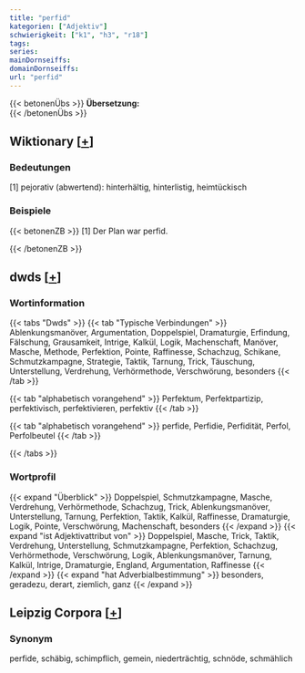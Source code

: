 ```yaml
---
title: "perfid"
kategorien: ["Adjektiv"]
schwierigkeit: ["k1", "h3", "r18"]
tags:
series:
mainDornseiffs:
domainDornseiffs:
url: "perfid"
---
```


{{< betonenÜbs >}}
**Übersetzung:**  
{{< /betonenÜbs >}}

## Wiktionary [[+](https://de.wiktionary.org/wiki/perfid)]

### Bedeutungen
[1] pejorativ (abwertend): hinterhältig, hinterlistig, heimtückisch  

### Beispiele
{{< betonenZB >}}
[1] Der Plan war perfid.  

{{< /betonenZB >}}


## dwds [[+](https://www.dwds.de/wb/perfid)]

### Wortinformation
{{< tabs "Dwds" >}}
{{< tab "Typische Verbindungen" >}}
Ablenkungsmanöver, Argumentation, Doppelspiel, Dramaturgie, Erfindung, Fälschung, Grausamkeit, Intrige, Kalkül, Logik, Machenschaft, Manöver, Masche, Methode, Perfektion, Pointe, Raffinesse, Schachzug, Schikane, Schmutzkampagne, Strategie, Taktik, Tarnung, Trick, Täuschung, Unterstellung, Verdrehung, Verhörmethode, Verschwörung, besonders
{{< /tab >}}

{{< tab "alphabetisch vorangehend" >}}
Perfektum, Perfektpartizip, perfektivisch, perfektivieren, perfektiv
{{< /tab >}}

{{< tab "alphabetisch vorangehend" >}}
perfide, Perfidie, Perfidität, Perfol, Perfolbeutel
{{< /tab >}}

{{< /tabs >}}

### Wortprofil
{{< expand "Überblick" >}} Doppelspiel, Schmutzkampagne, Masche, Verdrehung, Verhörmethode, Schachzug, Trick, Ablenkungsmanöver, Unterstellung, Tarnung, Perfektion, Taktik, Kalkül, Raffinesse, Dramaturgie, Logik, Pointe, Verschwörung, Machenschaft, besonders {{< /expand >}}
{{< expand "ist Adjektivattribut von" >}} Doppelspiel, Masche, Trick, Taktik, Verdrehung, Unterstellung, Schmutzkampagne, Perfektion, Schachzug, Verhörmethode, Verschwörung, Logik, Ablenkungsmanöver, Tarnung, Kalkül, Intrige, Dramaturgie, England, Argumentation, Raffinesse {{< /expand >}}
{{< expand "hat Adverbialbestimmung" >}} besonders, geradezu, derart, ziemlich, ganz {{< /expand >}}

## Leipzig Corpora [[+](https://corpora.uni-leipzig.de/en/res?word=perfid&corpusId=deu_newscrawl-public_2018)]


### Synonym
perfide, schäbig, schimpflich, gemein, niederträchtig, schnöde, schmählich

